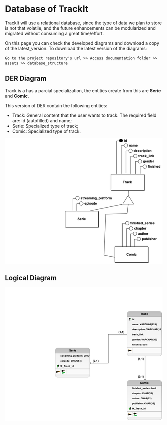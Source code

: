 # Database of TrackIt

TrackIt will use a relational database, since the type of data we plan to store is not that volatile, and the future enhancements can be modularized and migrated without consuming a great time/effort.

On this page you can check the developed diagrams and download a copy of the latest_version. To download the latest version of the diagrams:

```
Go to the project repository's url >> Access documentation folder >> assets >> database_structure
```

## DER Diagram

Track is a has a parcial specialization, the entities create from this are **Serie** and **Comic**.

This version of DER contain the following entities:

- Track: General content that the user wants to track. The required field are: id (autofilled) and name;
- Serie: Specialized type of track;
- Comic: Specialized type of track.

![DER Diagram](/documentation//assets/database_structure/track_it_der_v1.png)

## Logical Diagram

![Logical Diagram](/documentation/assets/database_structure/track_it_logico_v1.png)
